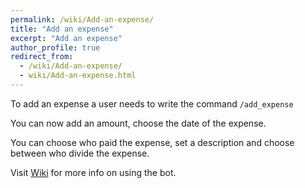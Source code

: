 ```yaml
---
permalink: /wiki/Add-an-expense/
title: "Add an expense"
excerpt: "Add an expense"
author_profile: true
redirect_from: 
  - /wiki/Add-an-expense/
  - wiki/Add-an-expense.html
---
```


To add an expense a user needs to write the command `/add_expense`

You can now add an amount, choose the date of the expense.

You can choose who paid the expense, set a description and choose between who divide the expense.


Visit [Wiki](..) for more info on using the bot.